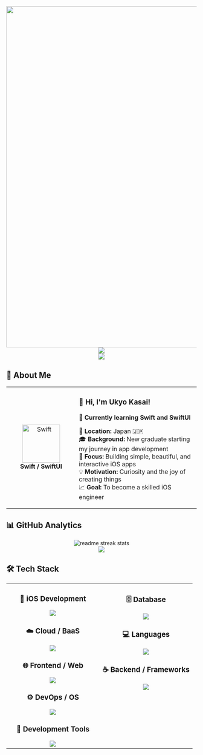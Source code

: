 <div align="center">
  <img src="https://user-images.githubusercontent.com/74038190/212284100-561aa473-3905-4a80-b561-0d28506553ee.gif" width="900">
</div>

<div align="center">
  <img src="https://capsule-render.vercel.app/api?type=waving&color=gradient&customColorList=0,2,2,5,30&height=150&section=header&animation=twinkling" />
</div>

<div align="center">
  <img src="https://readme-typing-svg.herokuapp.com?font=Fira+Code&size=28&duration=2800&pause=2000&color=A9FEF7&center=true&vCenter=true&width=600&lines=Hello!+I'm+Kasai+Ukyo+👩‍💻;Learning+SwiftUI+Everyday+🍎;Building+iOS+Apps+with+Passion✨;Growing+One+Commit+at+a+Time+🌱" />
</div>

## 🌟 **About Me**

<div align="center">

<table>
<tr>
<td width="200" align="center">
<img src="https://skillicons.dev/icons?i=swift" width="100" height="100" alt="Swift" />
<br><strong>Swift / SwiftUI</strong>
</td>
<td width="400" align="left">

### 👋 **Hi, I'm Ukyo Kasai!**
🍎 **Currently learning Swift and SwiftUI**

📍 **Location:** Japan 🇯🇵  
🎓 **Background:** New graduate starting my journey in app development  
🧠 **Focus:** Building simple, beautiful, and interactive iOS apps  
💡 **Motivation:** Curiosity and the joy of creating things  
📈 **Goal:** To become a skilled iOS engineer  

</td>
</tr>
</table>

</div>

## 📊 **GitHub Analytics**

<div align="center">
  <img src="https://github-readme-streak-stats.herokuapp.com/?user=your-username&theme=transparent&border_radius=10" alt="readme streak stats" />
</div>

<div align="center">
  <img src="https://github-readme-activity-graph.vercel.app/graph?username=your-username&custom_title=My%20GitHub%20Activity&bg_color=0d1117&color=58a6ff&line=58a6ff&point=58a6ff&area=true&hide_border=true" />
</div>

## 🛠️ **Tech Stack**

<table align="center">
<tr>
<td width="50%" align="center" valign="top">

### 📱  **iOS Development**
<img src="https://skillicons.dev/icons?i=swift,xcode" />

### ☁️  **Cloud / BaaS**
<img src="https://skillicons.dev/icons?i=firebase,aws,vercel" />

### 🌐 **Frontend / Web**
<img src="https://skillicons.dev/icons?i=react,nextjs" />

### ⚙️ **DevOps / OS**
<img src="https://skillicons.dev/icons?i=docker,linux,ubuntu" />

### 🔧  **Development Tools**
<img src="https://skillicons.dev/icons?i=vscode,visualstudio,eclipse,git,github,postman" />

</td>
<td width="50%" align="center" valign="top">

### 🗄️  **Database**
<img src="https://skillicons.dev/icons?i=postgres" />

### 💻  **Languages**
<img src="https://skillicons.dev/icons?i=swift,html,css,js,ts,java,py,cpp" />

### ☕ **Backend / Frameworks**
<img src="https://skillicons.dev/icons?i=spring" />

</td>
</tr>
</table>
</div>
